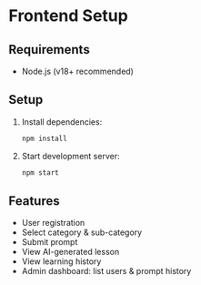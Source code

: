 # Frontend Setup

## Requirements
- Node.js (v18+ recommended)

## Setup
1. Install dependencies:
   ```bash
   npm install
   ```
2. Start development server:
   ```bash
   npm start
   ```

## Features
- User registration
- Select category & sub-category
- Submit prompt
- View AI-generated lesson
- View learning history
- Admin dashboard: list users & prompt history
